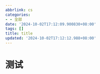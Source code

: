 ```yaml
---
abbrlink: cs
categories:
- - 全部
date: '2024-10-02T17:12:09.900830+08:00'
tags: []
title: title
updated: '2024-10-02T17:12:12.988+08:00'
---
```

# 测试
